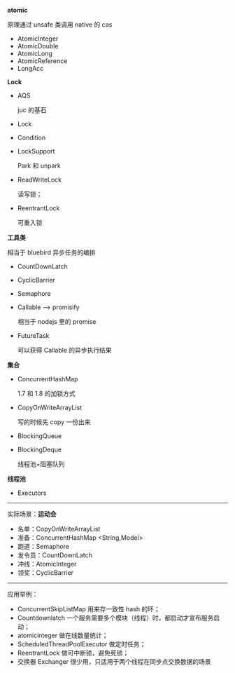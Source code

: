 **atomic**

原理通过 unsafe 类调用 native 的 cas

- AtomicInteger
- AtomicDouble
- AtomicLong
- AtomicReference
- LongAcc

**Lock**

- AQS

  juc 的基石

- Lock

- Condition

- LockSupport

  Park 和 unpark

- ReadWriteLock

  读写锁；

- ReentrantLock

  可重入锁

**工具类**

相当于 bluebird 异步任务的编排

- CountDownLatch

- CyclicBarrier

- Semaphore

- Callable --> promisify

  相当于 nodejs 里的 promise

- FutureTask

  可以获得 Callable 的异步执行结果

**集合**

- ConcurrentHashMap

  1.7 和 1.8 的加锁方式

- CopyOnWriteArrayList

  写的时候先 copy 一份出来

- BlockingQueue

- BlockingDeque

  线程池+阻塞队列

**线程池**

- Executors

---

实际场景：**运动会**

- 名单：CopyOnWriteArrayList
- 准备：ConcurrentHashMap <String,Model>
- 跑道：Semaphore
- 发令员：CountDownLatch
- 冲线：AtomicInteger
- 领奖：CyclicBarrier

---

应用举例：

- ConcurrentSkipListMap 用来存一致性 hash 的环；
- Countdownlatch 一个服务需要多个模块（线程）时，都启动才宣布服务启动；
- atomicinteger 做在线数量统计；
- ScheduledThreadPoolExecutor 做定时任务；
- ReentrantLock 做可中断锁，避免死锁；
- 交换器 Exchanger 很少用，只适用于两个线程在同步点交换数据的场景
